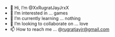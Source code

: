 - 👋 Hi, I’m @XxRugratJayJrxX
- 👀 I’m interested in ... games
- 🌱 I’m currently learning ... nothing
- 💞️ I’m looking to collaborate on ... love
- 📫 How to reach me ... @rugratjayjr@gmail.com

<!---
XxRugratJayJrxX/XxRugratJayJrxX is a ✨ special ✨ repository because its `README.md` (this file) appears on your GitHub profile.
You can click the Preview link to take a look at your changes.
--->

